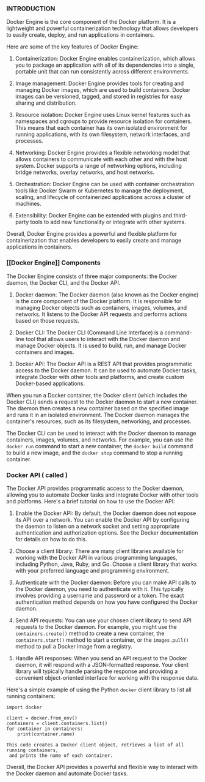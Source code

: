 ### INTRODUCTION
Docker Engine is the core component of the Docker platform. It is a lightweight and powerful containerization technology that allows developers to easily create, deploy, and run applications in containers.

Here are some of the key features of Docker Engine:

1.  Containerization: Docker Engine enables containerization, which allows you to package an application with all of its dependencies into a single, portable unit that can run consistently across different environments. 

2.  Image management: Docker Engine provides tools for creating and managing Docker images, which are used to build containers. Docker images can be versioned, tagged, and stored in registries for easy sharing and distribution.
  
3.  Resource isolation: Docker Engine uses Linux kernel features such as namespaces and cgroups to provide resource isolation for containers. This means that each container has its own isolated environment for running applications, with its own filesystem, network interfaces, and processes.

4.  Networking: Docker Engine provides a flexible networking model that allows containers to communicate with each other and with the host system. Docker supports a range of networking options, including bridge networks, overlay networks, and host networks.  

5.  Orchestration: Docker Engine can be used with container orchestration tools like   Docker Swarm or Kubernetes to manage the deployment, scaling, and lifecycle of containerized applications across a cluster of machines.
  
6.  Extensibility: Docker Engine can be extended with plugins and third-party tools to add new functionality or integrate with other systems.
  
Overall, Docker Engine provides a powerful and flexible platform for containerization that enables developers to easily create and manage applications in containers.


### [[Docker Engine]] Components

The Docker Engine consists of three major components: the Docker daemon, the Docker CLI, and the Docker API.

1.  Docker daemon: The Docker daemon (also known as the Docker engine) is the core component of the Docker platform. It is responsible for managing Docker objects such as containers, images, volumes, and networks. It listens to the Docker API requests and performs actions based on those requests.  

2.  Docker CLI: The Docker CLI (Command Line Interface) is a command-line tool that allows users to interact with the Docker daemon and manage Docker objects. It is used to build, run, and manage Docker containers and images. 

3.  Docker API: The Docker API is a REST API that provides programmatic access to the Docker daemon. It can be used to automate Docker tasks, integrate Docker with other tools and platforms, and create custom Docker-based applications.
   
When you run a Docker container, the Docker client (which includes the Docker CLI) sends a request to the Docker daemon to start a new container. The daemon then creates a new container based on the specified image and runs it in an isolated environment. The Docker daemon manages the container's resources, such as its filesystem, networking, and processes.

The Docker CLI can be used to interact with the Docker daemon to manage containers, images, volumes, and networks. For example, you can use the `` docker run `` command to start a new container, the `` docker build `` command to build a new image, and the `docker stop` command to stop a running container.

### Docker API ( called )

The Docker API provides programmatic access to the Docker daemon, allowing you to automate Docker tasks and integrate Docker with other tools and platforms. Here's a brief tutorial on how to use the Docker API:

1.  Enable the Docker API: By default, the Docker daemon does not expose its API over a network. You can enable the Docker API by configuring the daemon to listen on a network socket and setting appropriate authentication and authorization options. See the Docker documentation for details on how to do this.

2.  Choose a client library: There are many client libraries available for working with the Docker API in various programming languages, including Python, Java, Ruby, and Go. Choose a client library that works with your preferred language and programming environment.

3.  Authenticate with the Docker daemon: Before you can make API calls to the Docker daemon, you need to authenticate with it. This typically involves providing a username and password or a token. The exact authentication method depends on how you have configured the Docker daemon.

4.  Send API requests: You can use your chosen client library to send API requests to the Docker daemon. For example, you might use the `containers.create()` method to create a new container, the `containers.start()` method to start a container, or the `images.pull()` method to pull a Docker image from a registry.
 
 5.  Handle API responses: When you send an API request to the Docker daemon, it will respond with a JSON-formatted response. Your client library will typically handle parsing the response and providing a convenient object-oriented interface for working with the response data.  

Here's a simple example of using the Python `` docker `` client library to list all running containers:
```
import docker

client = docker.from_env()
containers = client.containers.list()
for container in containers:
    print(container.name)
```
	This code creates a Docker client object, retrieves a list of all running containers, 
	 and prints the name of each container.

Overall, the Docker API provides a powerful and flexible way to interact with the Docker daemon and automate Docker tasks.